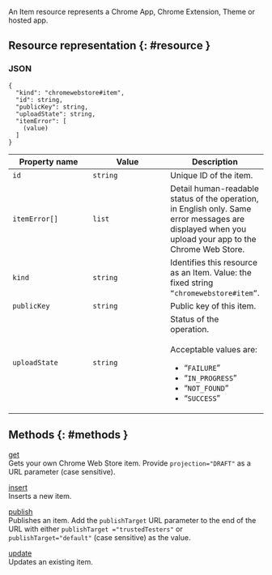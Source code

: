 An Item resource represents a Chrome App, Chrome Extension, Theme or hosted app.

Resource representation {: \#resource }
---------------------------------------

### JSON

    {
      "kind": "chromewebstore#item",
      "id": string,
      "publicKey": string,
      "uploadState": string,
      "itemError": [
        (value)
      ]
    }

<table><colgroup><col style="width: 33%" /><col style="width: 33%" /><col style="width: 33%" /></colgroup><thead><tr class="header"><th>Property name</th><th>Value</th><th>Description</th></tr></thead><tbody><tr class="odd"><td><code>id</code></td><td><code>string</code></td><td>Unique ID of the item.</td></tr><tr class="even"><td><code>itemError[]</code></td><td><code>list</code></td><td>Detail human-readable status of the operation, in English only. Same error messages are displayed when you upload your app to the Chrome Web Store.</td></tr><tr class="odd"><td><code>kind</code></td><td><code>string</code></td><td>Identifies this resource as an Item. Value: the fixed string <code>“chromewebstore#item”</code>.</td></tr><tr class="even"><td><code>publicKey</code></td><td><code>string</code></td><td>Public key of this item.</td></tr><tr class="odd"><td><code>uploadState</code></td><td><code>string</code></td><td>Status of the operation.<br />
<br />
Acceptable values are:<ul><li>“<code>FAILURE</code>”</li><li>“<code>IN_PROGRESS</code>”</li><li>“<code>NOT_FOUND</code>”</li><li>“<code>SUCCESS</code>”</li></ul></td></tr></tbody></table>

Methods {: \#methods }
----------------------

[get](/docs/webstore/webstore_api/items/get/)  
Gets your own Chrome Web Store item. Provide `projection="DRAFT"` as a URL parameter (case sensitive).

[insert](/docs/webstore/webstore_api/items/insert/)  
Inserts a new item.

[publish](/docs/webstore/webstore_api/items/publish/)  
Publishes an item. Add the `publishTarget` URL parameter to the end of the URL with either `publishTarget ="trustedTesters"` or `publishTarget="default"` (case sensitive) as the value.

[update](/docs/webstore/webstore_api/items/update/)  
Updates an existing item.
